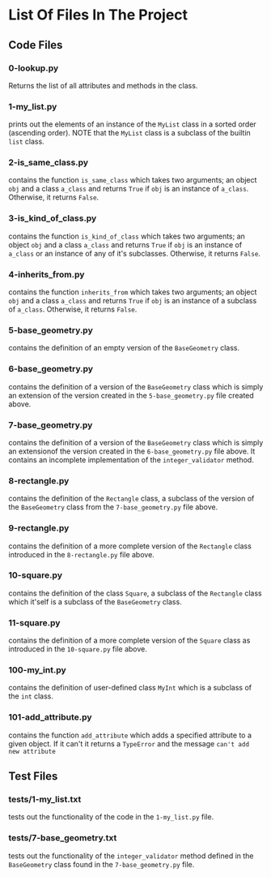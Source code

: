 # List Of Files In The Project

## Code Files

### 0-lookup.py
Returns the list of all attributes and methods in the class.

### 1-my_list.py
prints out the elements of an instance of the `MyList` class in a sorted order (ascending order). NOTE that the `MyList` class is a subclass of the builtin `list` class.

### 2-is_same_class.py
contains the function `is_same_class` which takes two arguments; an object `obj` and a class `a_class` and  returns `True` if `obj` is an instance of `a_class`. Otherwise, it returns `False`.

### 3-is_kind_of_class.py
contains the function `is_kind_of_class` which takes two arguments; an object `obj` and a class `a_class` and returns `True` if `obj` is an instance of `a_class` or an instance of any of it's subclasses. Otherwise, it returns `False`.

### 4-inherits_from.py
contains the function `inherits_from` which takes two arguments; an object `obj` and a class `a_class` and returns `True` if `obj` is an instance of a subclass of `a_class`. Otherwise, it returns `False`.

### 5-base_geometry.py
contains the definition of an empty version of the `BaseGeometry` class. 

### 6-base_geometry.py
contains the definition of a version of the `BaseGeometry` class which is simply an extension of the version created in the `5-base_geometry.py` file created above.

### 7-base_geometry.py
contains the definition of a version of the `BaseGeometry` class which is simply an extensionof the version created in the `6-base_geometry.py` file above. It contains an incomplete implementation of the `integer_validator` method.

### 8-rectangle.py
contains the definition of the `Rectangle` class, a subclass of the version of the `BaseGeometry` class from the `7-base_geometry.py` file above.

### 9-rectangle.py
contains the definition of a more complete version of the `Rectangle` class introduced in the `8-rectangle.py` file above.

### 10-square.py
contains the definition of the class `Square`, a subclass of the `Rectangle` class which it'self is a subclass of the `BaseGeometry` class.

### 11-square.py
contains the definition of a more complete version of the `Square` class as introduced in the `10-square.py` file above.

### 100-my_int.py
contains the definition of user-defined class `MyInt` which is a subclass of the `int` class.

### 101-add_attribute.py
contains the function `add_attribute` which adds a specified attribute to a given object. If it can't it returns a `TypeError` and the message `can't add new attribute`     

## Test Files

### tests/1-my_list.txt
tests out the functionality of the code in the `1-my_list.py` file.

### tests/7-base_geometry.txt
tests out the functionality of the `integer_validator` method defined in the `BaseGeometry` class found in the `7-base_geometry.py` file.
